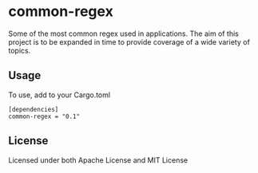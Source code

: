 # common-regex

Some of the most common regex used in applications. The aim of this project is to be expanded in time to provide coverage of a wide variety of topics.

## Usage

To use, add to your Cargo.toml
```
[dependencies]
common-regex = "0.1"
```

## License
Licensed under both Apache License and MIT License
